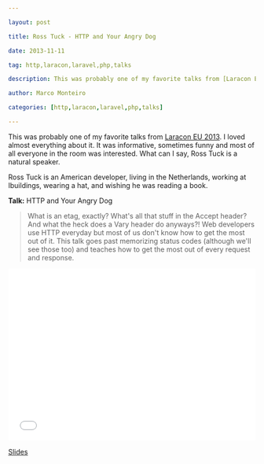 ---
layout: post
title: Ross Tuck - HTTP and Your Angry Dog
date: 2013-11-11
tag: http,laracon,laravel,php,talks
description: This was probably one of my favorite talks from [Laracon EU 2013](http://laracon.eu/2013/). I loved almost everything about it. It was informative, sometimes funny and most of all everyone in the
author: Marco Monteiro
categories: [http,laracon,laravel,php,talks]
---

This was probably one of my favorite talks from [Laracon EU 2013](http://laracon.eu/2013/). I loved almost everything about it. It was informative, sometimes funny and most of all everyone in the room was interested. What can I say, Ross Tuck is a natural speaker.

Ross Tuck is an American developer, living in the Netherlands, working at Ibuildings, wearing a hat, and wishing he was reading a book.

<!--more-->

**Talk:** HTTP and Your Angry Dog

>What is an etag, exactly? What's all that stuff in the Accept header? And what the heck does a Vary header do anyways?! Web developers use HTTP everyday but most of us don't know how to get the most out of it. This talk goes past memorizing status codes (although we'll see those too) and teaches how to get the most out of every request and response.

<iframe width="100%" height="350" src="//www.youtube.com/embed/2qBaMsYXtJ4" frameborder="0" allowfullscreen></iframe>

<i class="icon-stop"></i> [Slides](http://www.slideshare.net/rosstuck/http-and-your-angry-dog)